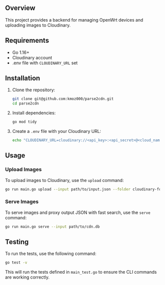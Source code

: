 ## Overview

This project provides a backend for managing OpenWrt devices and uploading images to Cloudinary.

## Requirements

- Go 1.16+
- Cloudinary account
- .env file with `CLOUDINARY_URL` set

## Installation

1. Clone the repository:
    ```sh
    git clone git@github.com:kmoz000/parse2cdn.git
    cd parse2cdn
    ```

2. Install dependencies:
    ```sh
    go mod tidy
    ```

3. Create a `.env` file with your Cloudinary URL:
    ```sh
    echo "CLOUDINARY_URL=cloudinary://<api_key>:<api_secret>@<cloud_name>" > .env
    ```

## Usage

### Upload Images

To upload images to Cloudinary, use the `upload` command:
```sh
go run main.go upload --input path/to/input.json --folder cloudinary-folder --output path/to/cdn.db --env
```

### Serve Images

To serve images and proxy output JSON with fast search, use the `serve` command:
```sh
go run main.go serve --input path/to/cdn.db 
```

## Testing

To run the tests, use the following command:
```sh
go test -v
```

This will run the tests defined in `main_test.go` to ensure the CLI commands are working correctly.
```